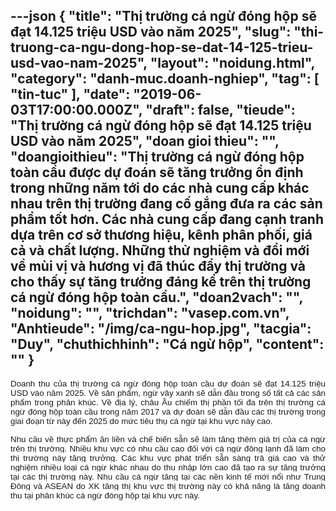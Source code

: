 ---json
{
    "title": "Thị trường cá ngừ đóng hộp sẽ đạt 14.125 triệu USD vào năm 2025",
    "slug": "thi-truong-ca-ngu-dong-hop-se-dat-14-125-trieu-usd-vao-nam-2025",
    "layout": "noidung.html",
    "category": "danh-muc.doanh-nghiep",
    "tag": [
        "tin-tuc"
    ],
    "date": "2019-06-03T17:00:00.000Z",
    "draft": false,
    "tieude": "Thị trường cá ngừ đóng hộp sẽ đạt 14.125 triệu USD vào năm 2025",
    "doan gioi thieu": "",
    "doangioithieu": "Thị trường cá ngừ đóng hộp toàn cầu được dự đoán sẽ tăng trưởng ổn định trong những năm tới do các nhà cung cấp khác nhau trên thị trường đang cố gắng đưa ra các sản phẩm tốt hơn. Các nhà cung cấp đang cạnh tranh dựa trên cơ sở thương hiệu, kênh phân phối, giá cả và chất lượng. Những thử nghiệm và đổi mới về mùi vị và hương vị đã thúc đẩy thị trường và cho thấy sự tăng trưởng đáng kể trên thị trường cá ngừ đóng hộp toàn cầu.",
    "doan2vach": "",
    "noidung": "",
    "trichdan": "vasep.com.vn",
    "Anhtieude": "/img/ca-ngu-hop.jpg",
    "tacgia": "Duy",
    "chuthichhinh": "Cá ngừ hộp",
    "__content__": ""
}
---
<p style="margin-left:0cm; margin-right:0cm; text-align:justify"><span style="font-size:13px"><span style="color:#1b1b1b"><span style="font-family:Arial"><span style="background-color:#ffffff"><span style="font-size:10pt"><span style="font-family:Arial,sans-serif">Doanh thu của thị trường c&aacute; ngừ đ&oacute;ng hộp to&agrave;n cầu dự đo&aacute;n sẽ đạt 14.125 triệu USD v&agrave;o năm 2025. Về sản phẩm, ngừ v&acirc;y xanh sẽ dẫn đầu trong số tất cả c&aacute;c sản phẩm trong ph&acirc;n kh&uacute;c. Về địa l&yacute;, ch&acirc;u &Acirc;u chiếm thị phần tối đa tr&ecirc;n thị trường c&aacute; ngừ đ&oacute;ng hộp to&agrave;n cầu trong năm 2017 v&agrave; dự đo&aacute;n sẽ dẫn đầu c&aacute;c thị trường trong giai đoạn từ n&agrave;y đến 2025 do mức ti&ecirc;u thụ c&aacute; ngừ tại khu vực n&agrave;y cao.</span></span></span></span></span></span></p>

<p style="margin-left:0cm; margin-right:0cm; text-align:justify"><span style="font-size:13px"><span style="background-color:#ffffff"><span style="color:#1b1b1b"><span style="font-family:Arial"><span style="font-size:10pt"><span style="font-family:Arial,sans-serif">Nhu cầu về thực phẩm ăn liền v&agrave; chế&nbsp;biến sẵn sẽ l&agrave;m tăng th&ecirc;m gi&aacute; trị của c&aacute; ngừ tr&ecirc;n thị trường. Nhiều khu vực c&oacute; nhu cầu cao đối với c&aacute; ngừ đ&ocirc;ng lạnh đ&atilde; l&agrave;m cho thị trường n&agrave;y tăng trưởng. C&aacute;c khu vực ph&aacute;t triển sẵn s&agrave;ng trả gi&aacute; cao v&agrave; thử nghiệm nhiều loại c&aacute; ngừ kh&aacute;c nhau do thu nhập lớn cao đ&atilde; tạo ra sự tăng trưởng tại c&aacute;c thị trường n&agrave;y. Nhu cầu c&aacute; ngừ tăng tại c&aacute;c nền kinh tế mới nổi như Trung Đ&ocirc;ng v&agrave; ASEAN do XK tăng thị khu vực thị trường n&agrave;y c&oacute; khả năng l&agrave; tăng&nbsp;doanh thu tại ph&acirc;n kh&uacute;c c&aacute; ngừ đ&oacute;ng hộp tại khu vực n&agrave;y.</span></span></span></span></span></span></p>
